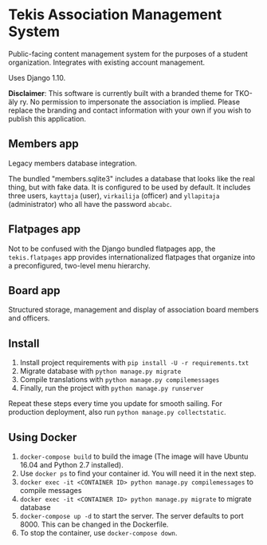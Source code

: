 Tekis Association Management System
===================================

Public-facing content management system for the purposes of a student
organization. Integrates with existing account management.

Uses Django 1.10.

**Disclaimer**: This software is currently built with a branded theme
  for TKO-äly ry. No permission to impersonate the association is
  implied. Please replace the branding and contact information with
  your own if you wish to publish this application.

Members app
-----------

Legacy members database integration.

The bundled "members.sqlite3" includes a database that looks like the
real thing, but with fake data. It is configured to be used by
default. It includes three users, `kayttaja` (user), `virkailija`
(officer) and `yllapitaja` (administrator) who all have the password
`abcabc`.

Flatpages app
-------------

Not to be confused with the Django bundled flatpages app, the
`tekis.flatpages` app provides internationalized flatpages that
organize into a preconfigured, two-level menu hierarchy.

Board app
---------

Structured storage, management and display of association board
members and officers.

Install
-------

1. Install project requirements with `pip install -U -r requirements.txt`
2. Migrate database with `python manage.py migrate`
3. Compile translations with `python manage.py compilemessages`
4. Finally, run the project with `python manage.py runserver`

Repeat these steps every time you update for smooth sailing. For
production deployment, also run `python manage.py collectstatic`.

Using Docker
-------
1. `docker-compose build` to build the image (The image will have Ubuntu 16.04 and Python 2.7 installed). 
2. Use `docker ps` to find your container id. You will need it in the next step.
3. `docker exec -it <CONTAINER ID> python manage.py compilemessages` to compile messages
4. `docker exec -it <CONTAINER ID> python manage.py migrate` to migrate database
5. `docker-compose up -d` to start the server. The server defaults to port 8000. This can be changed in the Dockerfile.
6. To stop the container, use `docker-compose down`.